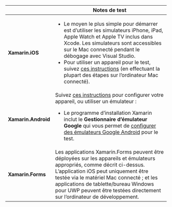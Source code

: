 ||Notes de test|
|---|---|
|**Xamarin.iOS**|<ul><li>Le moyen le plus simple pour démarrer est d’utiliser les simulateurs iPhone, iPad, Apple Watch et Apple TV inclus dans Xcode. Les simulateurs sont accessibles sur le Mac connecté pendant le débogage avec Visual Studio.</li> <li>Pour utiliser un appareil pour le test, suivez <a href="~/ios/get-started/installation/device-provisioning/index.md">ces instructions</a> (en effectuant la plupart des étapes sur l’ordinateur Mac connecté).</li></ul>|
|**Xamarin.Android**|Suivez <a href="~/android/get-started/installation/set-up-device-for-development.md">ces instructions</a> pour configurer votre appareil, ou utiliser un émulateur : <ul><li>Le programme d’installation Xamarin inclut le <b>Gestionnaire d’émulateur Google</b> qui vous permet de <a href="~/android/deploy-test/debugging/android-sdk-emulator/index.md">configurer des émulateurs Google Android</a> pour le test.</li></ul>|
|**Xamarin.Forms**|Les applications Xamarin.Forms peuvent être déployées sur les appareils et émulateurs appropriés, comme décrit ci-dessus. L’application iOS peut uniquement être testée via le matériel Mac connecté ; et les applications de tablette/bureau Windows pour UWP peuvent être testées directement sur l’ordinateur de développement.|
